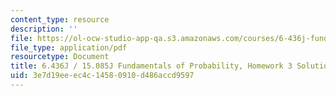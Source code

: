 ```yaml
---
content_type: resource
description: ''
file: https://ol-ocw-studio-app-qa.s3.amazonaws.com/courses/6-436j-fundamentals-of-probability-fall-2018/3e7d19eeec4c14580910d486accd9597_MIT6_436JF18_hw3solutions.pdf
file_type: application/pdf
resourcetype: Document
title: 6.436J / 15.085J Fundamentals of Probability, Homework 3 Solutions
uid: 3e7d19ee-ec4c-1458-0910-d486accd9597
---
```

